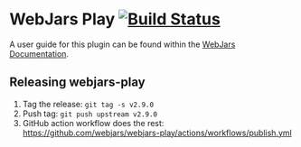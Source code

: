 WebJars Play
[![Build Status](https://github.com/webjars/webjars-play/actions/workflows/build-test.yml/badge.svg)](https://github.com/webjars/webjars-play/actions/workflows/build-test.yml)
============

A user guide for this plugin can be found within the [WebJars Documentation](http://www.webjars.org/documentation).


Releasing webjars-play
----------------------

1. Tag the release: `git tag -s v2.9.0`
1. Push tag: `git push upstream v2.9.0`
1. GitHub action workflow does the rest: https://github.com/webjars/webjars-play/actions/workflows/publish.yml
